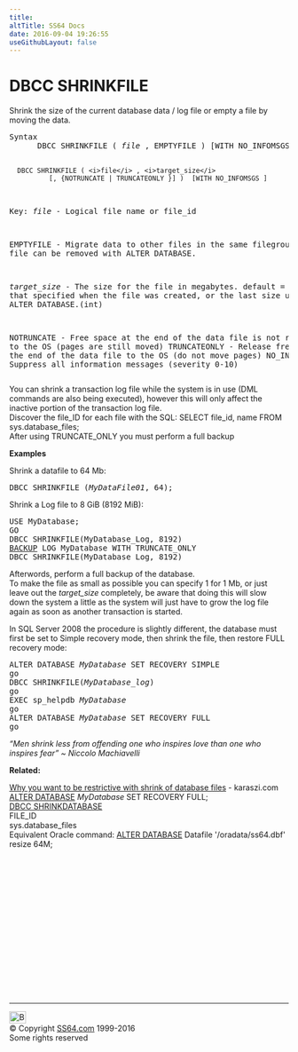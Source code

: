 ```yaml
---
title:
altTitle: SS64 Docs
date: 2016-09-04 19:26:55
useGithubLayout: false
---
```

<!-- #BeginLibraryItem "/Library/head_sql.lbi" --><!-- #EndLibraryItem --><h1>DBCC SHRINKFILE</h1>
<p>Shrink the size of the current database data / log file    or empty a file by moving the data.</p>
<pre>Syntax
      DBCC SHRINKFILE ( <i>file</i> , EMPTYFILE ) [WITH NO_INFOMSGS]

      DBCC SHRINKFILE ( <i>file</i> , <i>target_size</i>
              [, {NOTRUNCATE | TRUNCATEONLY }] )  [WITH NO_INFOMSGS ]

Key:
   <i>file</i>          -  Logical file name or file_id

   EMPTYFILE      - Migrate data to other files in the same filegroup.
                    The file can be removed with ALTER DATABASE.

   <i>target_size</i>   - The size for the file in megabytes.
                   default = that specified when the file was created, or 
                   the last size used with  ALTER DATABASE.(int)

   NOTRUNCATE    - Free space at the end of the data file is not returned to the OS
                    (pages are still moved)
   TRUNCATEONLY  - Release free space at the end of the data file to the OS
                   (do not move pages)
	NO_INFOMSGS   - Suppress all information messages (severity 0-10)
</pre>
<p>You can shrink a transaction log file while the system is in use (DML commands are also being executed), however this will only affect  the inactive portion  of the transaction log file.<br>
Discover the file_ID for each file with the SQL: 
<span class="code">SELECT file_id, name 
FROM sys.database_files;</span><br>
After using TRUNCATE_ONLY you must perform a full backup </p>
<p><b>Examples</b></p>
<p>Shrink a  datafile to 64 Mb:</p>
<pre>DBCC SHRINKFILE (<i>MyDataFile01</i>, 64);</pre>
<p>  Shrink a Log file to 8 GiB (8192 MiB):</p>
<pre>USE MyDatabase;
GO
DBCC SHRINKFILE(MyDatabase_Log, 8192)<br><a href="backup.html">BACKUP</a> LOG MyDatabase WITH TRUNCATE_ONLY<br>DBCC SHRINKFILE(MyDatabase_Log, 8192)
</pre>
<p>Afterwords, perform a full backup of the database.<br>
To make the file as small as possible you can specify <span class="code">1</span> for 1 Mb, or just leave out the <i>target_size</i> completely, be aware that doing this will slow down the system a little as the system will just have to grow the log file again as soon as another transaction is started. </p>
<p>In SQL Server 2008 the procedure is slightly different, the database must first be set to Simple recovery mode, then shrink the file, then restore FULL recovery mode: </p>
<pre>ALTER DATABASE <i>MyDatabase</i> SET RECOVERY SIMPLE
go
DBCC SHRINKFILE(<i>MyDatabase_log</i>)
go
EXEC sp_helpdb <i>MyDatabase</i>
go
ALTER DATABASE <i>MyDatabase</i> SET RECOVERY FULL
go </pre>
<p class="quote"><i>“Men shrink less from offending one who inspires love than one who inspires fear” ~ Niccolo Machiavelli</i></p>
<p><b>Related:</b></p>
<p><a href="http://www.karaszi.com/SQLServer/info_dont_shrink.asp">Why you want to be restrictive with shrink of database files</a> - karaszi.com<br> 
<a href="database_a.html">ALTER DATABASE</a>  <i>MyDatabase</i> SET RECOVERY FULL;<br>
  <a href="dbcc_shrinkdb.html">DBCC  SHRINKDATABASE</a><br>
  FILE_ID <br>
  sys.database_files <br>
Equivalent Oracle command: <a href="../ora/database_a.html">ALTER DATABASE</a> Datafile '/oradata/ss64.dbf' resize 64M;</p><!-- #BeginLibraryItem "/Library/foot_sql.lbi" --><p>
<!-- ss64-sql -->
<ins class="adsbygoogle" style="display:inline-block;width:300px;height:250px" data-ad-client="ca-pub-6140977852749469" data-ad-slot="6953563613"></ins>
<script>
(adsbygoogle = window.adsbygoogle || []).push({});
</script></p>
<hr>
<div id="bl" class="footer"><a href="dbcc_shrinkfile.html#"><img src="../images/top.png" width="30" height="22" alt="Back to the Top"></a></div>
<div id="br" class="footer, tagline">© Copyright <a href="http://ss64.com/">SS64.com</a> 1999-2016<br>
Some rights reserved</div><!-- #EndLibraryItem -->

